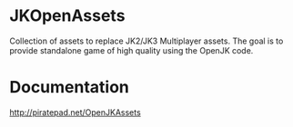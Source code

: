 JKOpenAssets
============

Collection of assets to replace JK2/JK3 Multiplayer assets. The goal is to provide  standalone game of high quality using the OpenJK code.

Documentation
==============
http://piratepad.net/OpenJKAssets

